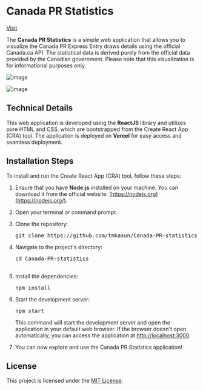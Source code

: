 
# Canada PR Statistics

[Visit](https://canpr.knnect.com/)

The **Canada PR Statistics** is a simple web application that allows you to visualize the Canada PR Express Entry draws details using the official Canada.ca API. The statistical data is derived purely from the official data provided by the Canadian government. Please note that this visualization is for informational purposes only.

![image](https://github.com/tmkasun/Canada-PR-statistics/assets/3313885/d7235ced-f368-4ae2-8794-732e6cf801de)

![image](https://github.com/tmkasun/Canada-PR-statistics/assets/3313885/584f561f-281c-4958-b098-151b295cec1b)


## Technical Details

This web application is developed using the **ReactJS** library and utilizes pure HTML and CSS, which are bootstrapped from the Create React App (CRA) tool. The application is deployed on **Vercel** for easy access and seamless deployment.

## Installation Steps

To install and run the Create React App (CRA) tool, follow these steps:

1. Ensure that you have **Node.js** installed on your machine. You can download it from the official website: [https://nodejs.org](https://nodejs.org/).
2. Open your terminal or command prompt.
3. Clone the repository:

   <pre>
   git clone https://github.com/tmkasun/Canada-PR-statistics.git</pre>
   
4. Navigate to the project's directory:

   <pre>
   cd Canada-PR-statistics
   
   </pre>
5. Install the dependencies:

   <pre>
   npm install
   </pre>
6. Start the development server:

   <pre>
   npm start</pre>

   This command will start the development server and open the application in your default web browser. If the browser doesn't open automatically, you can access the application at [http://localhost:3000](http://localhost:3000/).
7. You can now explore and use the Canada PR Statistics application!

## License

This project is licensed under the [MIT License](https://chat.openai.com/LICENSE).
